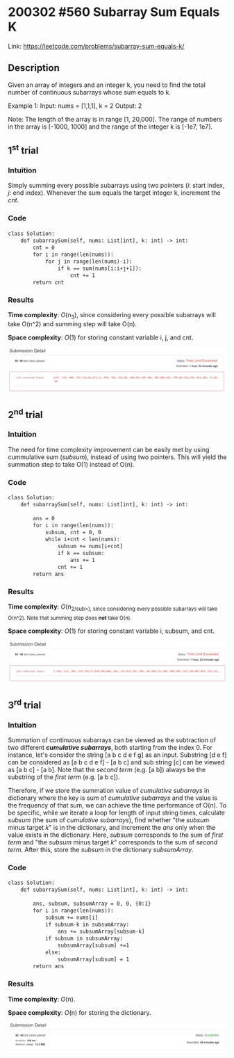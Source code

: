 # 200302 #560 Subarray Sum Equals K
Link: https://leetcode.com/problems/subarray-sum-equals-k/

## Description
Given an array of integers and an integer k, you need to find the total number of continuous subarrays whose sum equals to k.

Example 1:
    Input: nums = [1,1,1], k = 2
    Output: 2

Note:
The length of the array is in range [1, 20,000].
The range of numbers in the array is [-1000, 1000] and the range of the integer k is [-1e7, 1e7].

## 1<sup>st</sup> trial

### Intuition
Simply summing every possible subarrays using two pointers (*i*: start index, *j*: end index). Whenever the sum equals the target integer k, increment the *cnt*.

### Code
    class Solution:
        def subarraySum(self, nums: List[int], k: int) -> int:
            cnt = 0
            for i in range(len(nums)):
                for j in range(len(nums)-i):
                    if k == sum(nums[i:i+j+1]):
                        cnt += 1
            return cnt

### Results
**Time complexity**: *O*(n<sub>3</sub>), since considering every possible subarrays will take O(n^2) and summing step will take O(n).

**Space complexity**: *O*(1) for storing constant variable i, j, and cnt.

![1st trial](https://github.com/minyookim/DailyCoding/blob/master/200302%20%23560%20Subarray%20Sum%20Equals%20K/1st%20trial%20with%20brute%20force%20algorithm.PNG)

## 2<sup>nd</sup> trial

### Intuition
The need for time complexity improvement can be easily met by using cummulative sum (*subsum*), instead of using two pointers. This will yield the summation step to take O(1) instead of O(n).

### Code
    class Solution:
        def subarraySum(self, nums: List[int], k: int) -> int:

            ans = 0
            for i in range(len(nums)):
                subsum, cnt = 0, 0
                while i+cnt < len(nums):
                    subsum += nums[i+cnt]
                    if k == subsum:
                        ans += 1
                    cnt += 1
            return ans

### Results
**Time complexity**: *O*(n<sub>2/sub>), since considering every possible subarrays will take O(n^2). Note that summing step does **not** take O(n).
    
**Space complexity**: *O*(1) for storing constant variable i, subsum, and cnt.

![2nd trial](https://github.com/minyookim/DailyCoding/blob/master/200302%20%23560%20Subarray%20Sum%20Equals%20K/2nd%20trial%20with%20cummulative%20summation.PNG)

## 3<sup>rd</sup> trial

### Intuition
Summation of continuous subarrays can be viewed as the subtraction of two different ***cumulative subarrays***, both starting from the index 0. For instance, let's consider the string [a b c d e f g] as an input. Substring [d e f] can be considered as [a b c d e f] - [a b c] and sub string [c] can be viewed as [a b c] - [a b]. Note that the *second term* (e.g. [a b]) always be the substring of the *first term* (e.g. [a b c]).

Therefore, if we store the summation value of *cumulative subarrays* in dictionary where the key is sum of *cumulative subarrays* and the value is the frequency of that sum, we can achieve the time performance of O(n). To be specific, while we iterate a loop for length of input string times, calculate *subsum* (the sum of *cumulative subarrays*), find whether "the *subsum* minus target *k*" is in the dictionary, and increment the *ans* only when the value exists in the dictionary. Here, *subsum* corresponds to the sum of *first term* and "the *subsum* minus target *k*" corresponds to the sum of *second term*. After this, store the *subsum* in the dictionary *subsumArray*.

### Code
    class Solution:
        def subarraySum(self, nums: List[int], k: int) -> int:

            ans, subsum, subsumArray = 0, 0, {0:1}
            for i in range(len(nums)):
                subsum += nums[i]
                if subsum-k in subsumArray:
                    ans += subsumArray[subsum-k]
                if subsum in subsumArray:
                    subsumArray[subsum] +=1
                else:
                    subsumArray[subsum] = 1
            return ans
            
### Results
**Time complexity**: *O*(n).
    
**Space complexity**: *O*(n) for storing the dictionary.

![3rd trial](https://github.com/minyookim/DailyCoding/blob/master/200302%20%23560%20Subarray%20Sum%20Equals%20K/3rd%20trial%20with%20dictionary.PNG)
